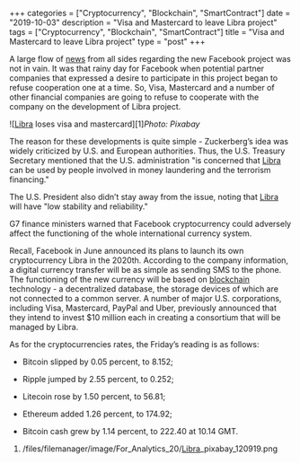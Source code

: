 +++
categories = ["Cryptocurrency", "Blockchain", "SmartContract"]
date = "2019-10-03"
description = "Visa and Mastercard to leave Libra project"
tags = ["Cryptocurrency", "Blockchain", "SmartContract"]
title = "Visa and Mastercard to leave Libra project"
type = "post"
+++

A large flow of [news](https://www.letsplayfx.com/blog/forex-news-website/) from all sides regarding the new Facebook project
was not in vain. It was that rainy day for Facebook when potential
partner companies that expressed a desire to participate in this project
began to refuse cooperation one at a time. So, Visa, Mastercard and a
number of other financial companies are going to refuse to cooperate
with the company on the development of Libra project.

![[Libra](https://www.playgroundfx.com/blog/libra-creator/) loses visa and mastercard][1]_Photo: Pixabay_

The reason for these developments is quite simple - Zuckerberg’s idea
was widely criticized by U.S. and European authorities. Thus, the U.S.
Treasury Secretary mentioned that the U.S. administration "is concerned
that [Libra](https://www.playgroundfx.com/blog/libra-creator/) can be used by people involved in money laundering and the
terrorism financing."

The U.S. President also didn’t stay away from the issue, noting that
[Libra](https://www.playgroundfx.com/blog/libra-creator/) will have "low stability and reliability."

G7 finance ministers warned that Facebook cryptocurrency could adversely
affect the functioning of the whole international currency system.

Recall, Facebook in June announced its plans to launch its own
cryptocurrency Libra in the 2020th. According to the company
information, a digital currency transfer will be as simple as sending
SMS to the phone. The functioning of the new currency will be based on
[blockchain](https://www.letsplayfx.com/blog/trade-forex-with-bitcoin/) technology - a decentralized database, the storage devices of
which are not connected to a common server. A number of major U.S.
corporations, including Visa, Mastercard, PayPal and Uber, previously
announced that they intend to invest $10 million each in creating a
consortium that will be managed by Libra.

As for the cryptocurrencies rates, the Friday’s reading is as follows:

  * Bitcoin slipped by 0.05 percent, to 8.152;

  * Ripple jumped by 2.55 percent, to 0.252;

  * Litecoin rose by 1.50 percent, to 56.81;

  * Ethereum added 1.26 percent, to 174.92;

  * Bitcoin cash grew by 1.14 percent, to 222.40 at 10.14 GMT.

   1. /files/filemanager/image/For_Analytics_20/[Libra](https://www.playgroundfx.com/blog/libra-creator/)_pixabay_120919.png